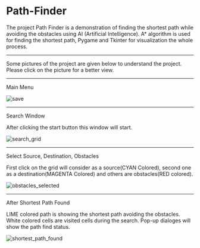 <h1>Path-Finder</h1>
<p>The project Path Finder is a demonstration of finding the shortest path while avoiding the obstacles using AI (Artificial Intelligence). A* algorithm is used for finding the 
shortest path, Pygame and Tkinter for visualization the whole process.</p>

<hr>

<p> Some pictures of the project are given below to understand the project. Please click on the picture for a better view. </p>

<hr>

<p>Main Menu<p>

![save](https://user-images.githubusercontent.com/47820611/106951517-114e6500-675a-11eb-963a-c5099b24aae1.png)

<hr>

<p>Search Window</p>

<p>After clicking the start button this window will start.<p>

![search_grid](https://user-images.githubusercontent.com/47820611/106951767-638f8600-675a-11eb-914f-c44e99449946.png)

<hr>

<p>Select Source, Destination, Obstacles<p>

<p>First click on the grid will consider as a source(CYAN Colored), second one as a destination(MAGENTA Colored) and others are obstacles(RED colored).<p>

![obstacles_selected](https://user-images.githubusercontent.com/47820611/106951943-9f2a5000-675a-11eb-9e14-a7414f5754b2.png)

<hr>

<p>After Shortest Path Found<p>
<p>LIME colored path is showing the shortest path avoiding the obstacles. White colored cells are visited cells during the search. Pop-up dialoges will show the path find status.</p>

![shortest_path_found](https://user-images.githubusercontent.com/47820611/106952146-e87a9f80-675a-11eb-8f2c-0768cc5ef190.png)
